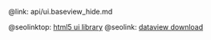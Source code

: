 @link: api/ui.baseview_hide.md

@seolinktop: [html5 ui library](https://webix.com)
@seolink: [dataview download](https://webix.com/widget/dataview/)